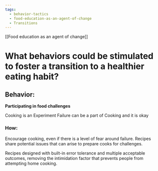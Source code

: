 ```yaml
---
tags:
  - behavior-tactics
  - food-education-as-an-agent-of-change
  - Transitions
---
```

[[Food education as an agent of change]]

# **What behaviors could be stimulated to foster a transition to a healthier eating habit?**


## Behavior:
**Participating in food challenges**

Cooking is an Experiment
Failure can be a part of Cooking and it is okay

### How:
Encourage cooking, even if there is a level of fear around failure. Recipes share potential issues that can arise to prepare cooks for challenges. 

Recipes designed with built-in error tolerance and multiple acceptable outcomes, removing the intimidation factor that prevents people from attempting home cooking.
